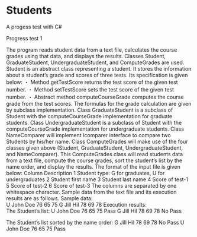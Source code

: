 # Students
A progess test with C#


Progress test 1

The program reads student data from a text file, calculates the course grades using that data, and displays the results.  Classes Student, GraduateStudent, UndergraduateStudent, and ComputeGrades are used.
Student is an abstract class representing a student.  It stores the information about a student’s grade and scores of three tests.  Its specification is given below:
・	Method getTestScore returns the test score of the given test number.
・	Method setTestScore sets the test score of the given test number.
・	Abstract method computeCourseGrade computes the course grade from the test scores.  The formulas for the grade calculation are given by subclass implementation.
Class GraduateStudent is a subclass of Student with the computeCourseGrade implementation for graduate students.
Class UndergraduateStudent is a subclass of Student with the computeCourseGrade implementation for undergraduate students.
Class NameComparer will implement Icomparer interface to compare two Students by his/her name.
Class ComputeGrades will make use of the four classes given above (Student, GraduateStudent, UndergraduateStudent, and NameComparer).  This ComputeGrades class will read students data from a text file, compute the course grades, sort the student’s list  by the name order, and display the results.  The format of the input file is given below:
Column	Description
1	Student type: G for graduates, U for undergraduates
2	Student first name
3	Student last name
4	Score of test-1
5	Score of test-2
6	Score of test-3
The columns are separated by one whitespace character.  Sample data from the text file and its execution results are as follows.
Sample data:		
U  John Doe  76  65  75
G  Jill Hil  78  69  78
Execution results:	
The Student’s list:
U John Doe  76  65  75  Pass
G Jill Hil  78  69  78  No Pass

The Student’s list sorted by the name order:
G Jill Hil  78  69  78  No Pass
U John Doe  76  65  75  Pass
